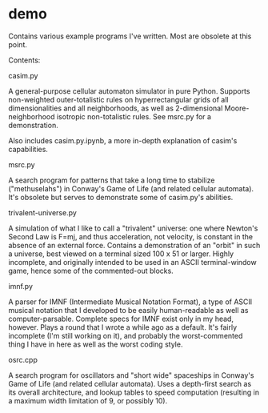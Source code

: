 # demo
Contains various example programs I've written. Most are obsolete at this point.

Contents:

casim.py

A general-purpose cellular automaton simulator in pure Python. Supports non-weighted outer-totalistic rules on hyperrectangular grids of all dimensionalities and all neighborhoods, as well as 2-dimensional Moore-neighborhood isotropic non-totalistic rules. See msrc.py for a demonstration.

Also includes casim.py.ipynb, a more in-depth explanation of casim's capabilities.


msrc.py

A search program for patterns that take a long time to stabilize ("methuselahs") in Conway's Game of Life (and related cellular automata). It's obsolete but serves to demonstrate some of casim.py's abilities.


trivalent-universe.py

A simulation of what I like to call a "trivalent" universe: one where Newton's Second Law is F=mj, and thus acceleration, not velocity, is constant in the absence of an external force. Contains a demonstration of an "orbit" in such a universe, best viewed on a terminal sized 100 x 51 or larger. Highly incomplete, and originally intended to be used in an ASCII terminal-window game, hence some of the commented-out blocks.


imnf.py

A parser for IMNF (Intermediate Musical Notation Format), a type of ASCII musical notation that I developed to be easily human-readable as well as computer-parsable. Complete specs for IMNF exist only in my head, however. Plays a round that I wrote a while ago as a default. It's fairly incomplete (I'm still working on it), and probably the worst-commented thing I have in here as well as the worst coding style.


osrc.cpp

A search program for oscillators and "short wide" spaceships in Conway's Game of Life (and related cellular automata). Uses a depth-first search as its overall architecture, and lookup tables to speed computation (resulting in a maximum width limitation of 9, or possibly 10).
